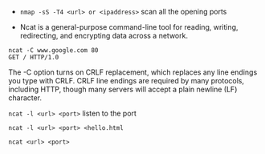 - `nmap -sS -T4 <url> or <ipaddress>`
  scan all the opening ports

- Ncat is a general-purpose command-line tool for reading, writing, redirecting, and encrypting data across a network.
```
ncat -C www.google.com 80
GET / HTTP/1.0
```
The -C option turns on CRLF replacement, which replaces any line endings you type with CRLF. CRLF line endings are required by many protocols, including HTTP, though many servers will accept a plain newline (LF) character.

`ncat -l <url> <port>`
listen to the port

`ncat -l <url> <port> <hello.html`

`ncat <url> <port>`

